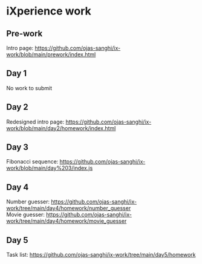 # iXperience work

## Pre-work  
Intro page: https://github.com/ojas-sanghi/ix-work/blob/main/prework/index.html

## Day 1  
No work to submit

## Day 2  
Redesigned intro page: https://github.com/ojas-sanghi/ix-work/blob/main/day2/homework/index.html

## Day 3 
Fibonacci sequence: https://github.com/ojas-sanghi/ix-work/blob/main/day%203/index.js

## Day 4
Number guesser: https://github.com/ojas-sanghi/ix-work/tree/main/day4/homework/number_guesser  
Movie guesser: https://github.com/ojas-sanghi/ix-work/tree/main/day4/homework/movie_guesser

## Day 5
Task list: https://github.com/ojas-sanghi/ix-work/tree/main/day5/homework